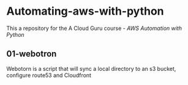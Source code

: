 
# Automating-aws-with-python

This a repository for the A Cloud Guru course - *AWS Automation with Python*

## 01-webotron

Webotorn is a script that will sync a local directory to an s3 bucket, configure route53 and Cloudfront
